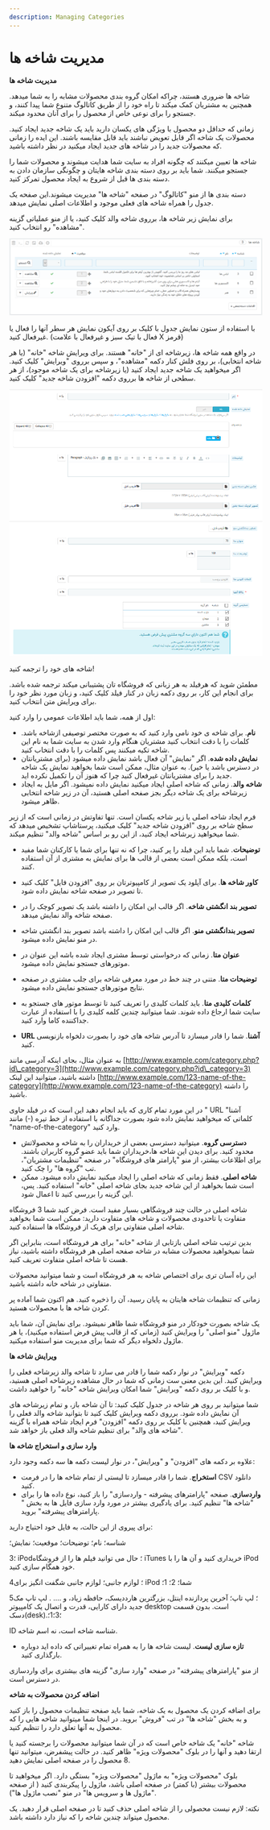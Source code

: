 ```yaml
---
description: Managing Categories
---
```


# مدیریت شاخه ها

**مدیریت شاخه ها**

شاخه ها ضروری هستند، چراکه امکان گروه بندی محصولات مشابه را به شما میدهد. همچنین به مشتریان کمک میکند تا راه خود را از طریق کاتالوگ متنوع شما پیدا کنند، و جستجو را برای نوعی خاص از محصول را برای آنان محدود میکند.

زمانی که حداقل دو محصول با ویژگی های یکسان دارید باید یک شاخه جدید ایجاد کنید. محصولات یک شاخه اگر قابل تعویض نباشند باید قابل مقایسه باشند. این ایده را زمانی که محصولات جدید را در شاخه های جدید ایجاد میکنید در نظر داشته باشید.

شاخه ها تعیین میکنند که چگونه افراد به سایت شما هدایت میشوند و محصولات شما را جستجو میکنند. شما باید بر روی دسته بندی شاخه هایتان و چگونگی سازمان دادن به دسته بندی ها قبل از شروع به ایجاد محصول تمرکز کنید.

دسته بندی ها از منو "کاتالوگ" در صفحه "شاخه ها" مدیریت میشوند.این صفحه یک جدول را همراه شاخه های فعلی موجود و اطلاعات اصلی نمایش میدهد.

برای نمایش زیر شاخه ها، برروی شاخه والد کلیک کنید، یا از منو عملیاتی گزینه "مشاهده" رو انتخاب کنید.

![](<../../../.gitbook/assets/0 (8).png>)

با استفاده از ستون نمایش جدول با کلیک بر روی آیکون نمایش هر سطر آنها را فعال یا غیرفعال کنید. (فعال با تیک سبز و غیرفعال با علامت X قرمز)

در واقع همه شاخه ها، زیرشاخه ای از "خانه" هستند. برای ویرایش شاخه "خانه" (یا هر شاخه انتخابی)، بر روی فلش کنار دکمه "مشاهده"، و سپس برروی "ویرایش" کلیک کنید. اگر میخواهید یک شاخه جدید ایجاد کنید (یا زیرشاخه برای یک شاخه موجود)، از هر سطحی از شاخه ها برروی دکمه "افزودن شاخه جدید" کلیک کنید.

![](<../../../.gitbook/assets/1 (5).png>)![](<../../../.gitbook/assets/2 (2).png>)

شاخه های خود را ترجمه کنید!

مطمئن شوید که هرفیلد به هر زبانی که فروشگاه تان پشتیبانی میکند ترجمه شده باشد. برای انجام این کار، بر روی دکمه زبان در کنار فیلد کلیک کنید، و زبان مورد نظر خود را برای ویرایش متن انتخاب کنید.

اول از همه، شما باید اطلاعات عمومی را وارد کنید:

* **نام**. برای شاخه ی خود نامی وارد کنید که به صورت مختصر توصیفی ازشاخه باشد. کلمات را با دقت انتخاب کنید مشتریان هنگام وارد شدن به سایت شما به نام این شاخه تکیه میکنند پس کلمات را با دقت انتخاب کنید.
* **نمایش داده شده**. اگر "نمایش" آن فعال باشد نمایش داده میشود (برای مشتریانتان در دسترس باشد یا خیر). به عنوان مثال، ممکن است شما بخواهید نمایش یک شاخه جدید را برای مشتریانتان غیرفعال کنید چرا که هنوز آن را تکمیل نکرده اید.
* **شاخه والد**. زمانی که شاخه اصلی ایجاد میکنید نمایش داده نمیشود. اگر مایل به ایجاد زیرشاخه برای یک شاخه دیگر بجز صفحه اصلی هستید، آن در زیر شاخه انتخابی ظاهر میشود.

فرم ایجاد شاخه اصلی یا زیر شاخه یکسان است. تنها تفاوتش در زمانی است که از زیر سطح شاخه بر روی "افزودن شاخه جدید" کلیک میکنید، پرستاشاپ تشخیص میدهد که شما میخواهید زیرشاخه ایجاد کنید، از این رو بر اساس "شاخه والد" تنظیم میکند.

* **توضیحات**. شما باید این فیلد را پر کنید، چرا که نه تنها برای شما یا کارکنان شما مفید است، بلکه ممکن است بعضی از قالب ها برای نمایش به مشتری از آن استفاده کنند.
* **کاور شاخه ها**. برای آپلود یک تصویر از کامپیوترتان بر روی "افزودن فایل" کلیک کنید تا تصویر در صفحه شاخه نمایش داده شود.
* **تصویر بند انگشتی شاخه**. اگر قالب این امکان را داشته باشد یک تصویر کوچک را در صفحه شاخه والد نمایش میدهد.
* **تصویر بندانگشتی منو**. اگر قالب این امکان را داشته باشد تصویر بند انگشتی شاخه در منو نمایش داده میشود.
* **عنوان متا**. زمانی که درخواستی توسط مشتری ایجاد شده باشه این عنوان در موتورهای جستجو نمایش داده میشود.
* **توضیحات متا**. متنی در چند خط در مورد معرفی شاخه برای جلب مشتری در صفحه نتایج موتورهای جستجو نمایش داده میشود.
* **کلمات کلیدی متا**. باید کلمات کلیدی را تعریف کنید تا توسط موتور های جستجو به سایت شما ارجاع داده شوند. شما میتوانید چندین کلمه کلیدی را با استفاده از عبارت جداکننده کاما وارد کنید.



* **URL آشنا**. شما را قادر میسازد تا آدرس شاخه های خود را بصورت دلخواه بازنویسی کنید.

به عنوان مثال، بجای اینکه آدرسی مانند [http://www.example.com/category.php?id\_category=3](http://www.example.com/category.php?id\_category=3) داشته باشید، میتوانید این لینک [http://www.example.com/123-name-of-the-category](http://www.example.com/123-name-of-the-category) را داشته باشید.

در این مورد تمام کاری که باید انجام دهید این است که در فیلد حاوی " URL آشنا" کلماتی که میخواهید نمایش داده شود بصورت جداگانه با استفاده از خط تیره (-) مانند "name-of-the-category" وارد کنید.

* **دسترسی گروه**. میتوانید دسترسی بعضی از خریداران را به شاخه و محصولاتش محدود کنید. برای دیدن این شاخه ها،خریداران شما باید عضو گروه کاربران باشند. برای اطلاعات بیشتر، از منو "پارامتر های فروشگاه" در صفحه "تنظیمات مشتریان"، تب "گروه ها" را چک کنید.
* **شاخه اصلی**. فقط زمانی که شاخه اصلی را ایجاد میکنید نمایش داده میشود. ممکن است شما بخواهید از این شاخه جدید بجای شاخه اصلی "خانه" استفاده کنید. پس، این گزینه را بررسی کنید تا اعمال شود.



شاخه اصلی در حالت چند فروشگاهی بسیار مفید است. فرض کنید شما 3 فروشگاه متفاوت یا تاحدودی محصولات و شاخه های متفاوت دارید: ممکن است شما بخواهید شاخه اصلی متفاوتی برای هریک از فروشگاه ها استفاده کنید.

بدین ترتیب شاخه اصلی بازتابی از شاخه "خانه" برای هر فروشگاه است، بنابراین اگر شما نمیخواهید محصولات مشابه در شاخه صفحه اصلی هر فروشگاه داشته باشید، نیاز هست تا شاخه اصلی متفاوت تعریف کنید.

این راه آسان تری برای اختصاص شاخه به هر فروشگاه است و شما میتوانید محصولات متفاوتی در شاخه خانه داشته باشید.

زمانی که تنظیمات شاخه هایتان به پایان رسید، آن را ذخیره کنید. هم اکنون شما آماده پر کردن شاخه ها با محصولات هستید.



یک شاخه بصورت خودکار در منو فروشگاه شما ظاهر نمیشود. برای نمایش آن، شما باید ماژول "منو اصلی" را ویرایش کنید (زمانی که از قالب پیش فرض استفاده میکنید)، یا هر ماژول دلخواه دیگر که شما برای مدیریت منو استفاده میکنید.

**ویرایش شاخه ها**

دکمه "ویرایش" در نوار دکمه شما را قادر می سازد تا شاخه والد زیرشاخه فعلی را ویرایش کنید. این بدین معنی ست زمانی که شما در حال مشاهده زیرشاخه اصلی هستید، و با کلیک بر روی دکمه "ویرایش" شما امکان ویرایش شاخه "خانه" را خواهید داشت.

شما میتوانید بر روی هر شاخه در جدول کلیک کنید: تا آن شاخه باز، و تمام زیرشاخه های آن نمایش داده شود. برروی دکمه ویرایش کلیک کنید تا بتوانید شاخه والد فعلی را ویرایش کنید، همچنین با کلیک بر روی دکمه "افزودن" فرم ایجاد شاخه همراه با گزینه "شاخه های والد" برای تنظیم شاخه والد فعلی باز خواهد شد.

**وارد سازی و استخراج شاخه ها**

علاوه بر دکمه های "افزودن" و "ویرایش"، در نوار لیست دکمه ها سه دکمه وجود دارد:

* **استخراج**. شما را قادر میسازد تا لیستی از تمام شاخه ها را در فرمت CSV دانلود کنید.
* **واردسازی**. صفحه "پارامترهای پیشرفته - واردسازی" را باز کنید، نوع داده ها را برای "شاخه ها" تنظیم کنید. برای یادگیری بیشتر در مورد وارد سازی فایل ها به بخش " پارامترهای پیشرفته" بروید.

برای پیروی از این حالت، به فایل خود احتیاج دارید:

شناسه؛ نام؛ توضیحات؛ موقعیت؛ نمایش؛

3؛ iPod؛ حال می توانید فیلم ها را از فروشگاه iTunes خریداری کنید و آن ها را با iPod خود همگام سازی کنید.

4؛ لوازم جانبی؛ لوازم جانبی شگفت انگیز برای iPod شما؛ 2؛ 1؛

5؛ لپ تاپ؛ آخرین پردازنده اینتل، بزرگترین هارددیسک، حافظه زیاد، و .... . لپ تاپ مک جدید دارای کارایی، قدرت و اتصال یک کامپیوتر desktop است. بدون قسمت دسک(desk).؛3؛1؛



ID شناسه شاخه است، نه اسم شاخه.

* **تازه سازی لیست**. لیست شاخه ها را به همراه تمام تغییراتی که داده اید دوباره بارگذاری کنید.

از منو "پارامترهای پیشرفته" در صفحه "وارد سازی" گزینه های بیشتری برای واردسازی در دسترس است.

**اضافه کردن محصولات به شاخه**

برای اضافه کردن یک محصول به یک شاخه، شما باید صفحه تنظیمات محصول را باز کنید و به بخش "شاخه ها" در تب "فروش" بروید. در اینجا شما میتوانید شاخه هایی را که محصول به آنها تعلق دارد را تنظیم کنید.

شاخه "خانه" یک شاخه خاص است که در آن شما میتوانید محصولات را برجسته کنید یا ارتقا دهید و آنها را در بلوک "محصولات ویژه" ظاهر کنید. در حالت پیشفرض، میتوانید تنها 8 محصول را در صفحه اصلی نمایش دهید.

بلوک "محصولات ویژه" به ماژول "محصولات ویژه" بستگی دارد. اگر میخواهید تا محصولات بیشتر (با کمتر) در صفحه اصلی باشد، ماژول را پیکربندی کنید ( از صفحه "ماژول ها و سرویس ها" در منو "نصب ماژول ها").

نکته: لازم نیست محصولی را از شاخه اصلی حذف کنید تا در صفحه اصلی قرار دهید. یک محصول میتواند چندین شاخه را که نیاز دارد داشته باشد.
